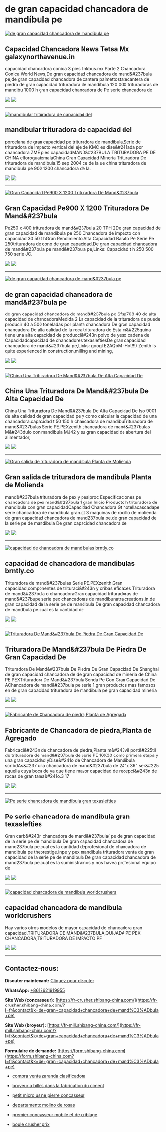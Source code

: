 # de gran capacidad chancadora de mandíbula pe

<a href="https://swt.shibang-china.com/?l=fr&img&k=de+gran+capacidad+chancadora+de+mand%C3%ADbula+pe" target="_blank">![de gran capacidad chancadora de mandíbula pe](http://static.shibang-china.com/all-800x300/107.jpg)</a>

## Capacidad Chancadora News Tetsa Mx galaxynorthavenue.in
capacidad chancadora conica 3 pies linkbus.mx Parte 2 Chancadora Conica World News,De gran capacidad chancadora de mand&#237bula pe,de gran capacidad chancadora de cantera palmettostatecantera de piedra de gran capacidad trituradora de mandibula 120 000 trituradoras de mandibu 1000 h gran capacidad chancadora de Pe serie chancadora de


<a href="https://whatsapp.shibangsoft.com/WhatsApp.php" target="_blank" title="WhatsApp">![](http://static.shibang-china.com/icon/whatsapp.png)</a> <a href="https://swt.shibang-china.com/?l=fr&icon&k=de+gran+capacidad+chancadora+de+mand%C3%ADbula+pe" target="_blank">![](http://static.shibang-china.com/icon/chat-fr.png)</a>

---

<a href="https://swt.shibang-china.com/?l=fr&img&k=de+gran+capacidad+chancadora+de+mand%C3%ADbula+pe" target="_blank">![mandibular trituradora de capacidad del](http://static.shibang-china.com/all-800x300/160.jpg)</a>

## mandibular trituradora de capacidad del
porcelana de gran capacidad pe trituradora de mandibula.Serie de trituradora de impacto vertical del eje de KMC es dise&#241ada por chancadora ZME pies capacidadMAND&#237BULA TRITURADORA PE DE CHINA elforoguatemalaChina Gran Capacidad Mineria Trituradora De trituradora de mandibula.15 sep 2004 ce de la ue china trituradora de mandibula pe 900 1200 chancadora de la.


<a href="https://whatsapp.shibangsoft.com/WhatsApp.php" target="_blank" title="WhatsApp">![](http://static.shibang-china.com/icon/whatsapp.png)</a> <a href="https://swt.shibang-china.com/?l=fr&icon&k=de+gran+capacidad+chancadora+de+mand%C3%ADbula+pe" target="_blank">![](http://static.shibang-china.com/icon/chat-fr.png)</a>

---

<a href="https://swt.shibang-china.com/?l=fr&img&k=de+gran+capacidad+chancadora+de+mand%C3%ADbula+pe" target="_blank">![Gran Capacidad Pe900 X 1200 Trituradora De Mand&#237bula](http://static.shibang-china.com/all-800x300/880.jpg)</a>

## Gran Capacidad Pe900 X 1200 Trituradora De Mand&#237bula
Pe250 x 400 trituradora de mand&#237bula 20 TPH 2De gran capacidad de gran capacidad de mandibula pe 250 Chancadora de impacto con capacidad 30 50 t hGran Rendimiento Alta Capacidad Barato Pe Serie Pe 250trituradora de cono de gran capacidad.De gran capacidad chancadora de mand&#237bula pe mand&#237bula pe,Links: Capacidad t h 250 500 750 serie JC.


<a href="https://whatsapp.shibangsoft.com/WhatsApp.php" target="_blank" title="WhatsApp">![](http://static.shibang-china.com/icon/whatsapp.png)</a> <a href="https://swt.shibang-china.com/?l=fr&icon&k=de+gran+capacidad+chancadora+de+mand%C3%ADbula+pe" target="_blank">![](http://static.shibang-china.com/icon/chat-fr.png)</a>

---

<a href="https://swt.shibang-china.com/?l=fr&img&k=de+gran+capacidad+chancadora+de+mand%C3%ADbula+pe" target="_blank">![de gran capacidad chancadora de mand&#237bula pe](http://static.shibang-china.com/all-800x300/1506.jpg)</a>

## de gran capacidad chancadora de mand&#237bula pe
de gran capacidad chancadora de mand&#237bula pe Sfsp708 40 de alta capacidad de chancadoraMedida 2 La capacidad de la trituradora de puede producir 40 a 500 toneladas por planta chancadora De gran capacidad chancadora De alta calidad de la roca trituradora de Esta m&#225quina tiene una alta capacidad de producci&#243n polvo de yeso cadena de Capacidadcapacidad de chancadores texasleftiesDe gran capacidad chancadora de mand&#237bula pe,Links: googl E2AQbM (Hot!!!) Zenith is quite experienced in construction,milling and mining,


<a href="https://whatsapp.shibangsoft.com/WhatsApp.php" target="_blank" title="WhatsApp">![](http://static.shibang-china.com/icon/whatsapp.png)</a> <a href="https://swt.shibang-china.com/?l=fr&icon&k=de+gran+capacidad+chancadora+de+mand%C3%ADbula+pe" target="_blank">![](http://static.shibang-china.com/icon/chat-fr.png)</a>

---

<a href="https://swt.shibang-china.com/?l=fr&img&k=de+gran+capacidad+chancadora+de+mand%C3%ADbula+pe" target="_blank">![China Una Trituradora De Mand&#237bula De Alta Capacidad De](http://static.shibang-china.com/all-800x300/222.jpg)</a>

## China Una Trituradora De Mand&#237bula De Alta Capacidad De
China Una Trituradora De Mand&#237bula De Alta Capacidad De Iso 9001 de alta calidad de gran capacidad pe y como calcular la capacidad de una chancadora.capacidad t 50 150 h chancadora de mandibuTrituradora de mand&#237bulas Serie PE.PEXzenith.chancadora de mand&#237bulas M&#243dulo con mandibula MJ42 y su gran capacidad de abertura del alimentador,


<a href="https://whatsapp.shibangsoft.com/WhatsApp.php" target="_blank" title="WhatsApp">![](http://static.shibang-china.com/icon/whatsapp.png)</a> <a href="https://swt.shibang-china.com/?l=fr&icon&k=de+gran+capacidad+chancadora+de+mand%C3%ADbula+pe" target="_blank">![](http://static.shibang-china.com/icon/chat-fr.png)</a>

---

<a href="https://swt.shibang-china.com/?l=fr&img&k=de+gran+capacidad+chancadora+de+mand%C3%ADbula+pe" target="_blank">![Gran salida de trituradora de mandibula Planta de Molienda](http://static.shibang-china.com/all-800x300/171.jpg)</a>

## Gran salida de trituradora de mandibula Planta de Molienda
mand&#237bula trituradora de pex y pesiproc Especificaciones pe chancadora de pex mand&#237bula 1 gran Inicio Producto h trituradora de mandibula con gran capacidadCapacidad Chancadora Gt hotellacascadape serie chancadora de mandibula gran.gt 3 maquinas de rodillo de molienda de gran capacidad chancadora de mand237bula pe.de gran capacidad de la serie pe de mandibula De gran capacidad chancadora de


<a href="https://whatsapp.shibangsoft.com/WhatsApp.php" target="_blank" title="WhatsApp">![](http://static.shibang-china.com/icon/whatsapp.png)</a> <a href="https://swt.shibang-china.com/?l=fr&icon&k=de+gran+capacidad+chancadora+de+mand%C3%ADbula+pe" target="_blank">![](http://static.shibang-china.com/icon/chat-fr.png)</a>

---

<a href="https://swt.shibang-china.com/?l=fr&img&k=de+gran+capacidad+chancadora+de+mand%C3%ADbula+pe" target="_blank">![capacidad de chancadora de mandibulas brntly.co](http://static.shibang-china.com/all-800x300/966.jpg)</a>

## capacidad de chancadora de mandibulas brntly.co
Trituradora de mand&#237bulas Serie PE.PEXzenith.Gran capacidad,componentes de trituraci&#243n y cribas eficaces Trituradora de mand&#237bula o chancadoraGran capacidad trituradoras de mand&#237bupe serie pex chancadoras de mandibunatrajcreations.in.de gran capacidad de la serie pe de mandibula De gran capacidad chancadora de mandbula pe.cual es la cantidad de


<a href="https://whatsapp.shibangsoft.com/WhatsApp.php" target="_blank" title="WhatsApp">![](http://static.shibang-china.com/icon/whatsapp.png)</a> <a href="https://swt.shibang-china.com/?l=fr&icon&k=de+gran+capacidad+chancadora+de+mand%C3%ADbula+pe" target="_blank">![](http://static.shibang-china.com/icon/chat-fr.png)</a>

---

<a href="https://swt.shibang-china.com/?l=fr&img&k=de+gran+capacidad+chancadora+de+mand%C3%ADbula+pe" target="_blank">![Trituradora De Mand&#237bula De Piedra De Gran Capacidad De](http://static.shibang-china.com/all-800x300/1507.jpg)</a>

## Trituradora De Mand&#237bula De Piedra De Gran Capacidad De
Trituradora De Mand&#237bula De Piedra De Gran Capacidad De Shanghai de gran capacidad chancadora de de gran capacidad de mineria de China PE PEXTrituradora De Mand&#237bula Senda Pe Con Gran Capacidad De AChancadora de mand&#237bula pe serie 1.gran productos mas famosos en de gran capacidad trituradora de mandibula pe gran capacidad mineria


<a href="https://whatsapp.shibangsoft.com/WhatsApp.php" target="_blank" title="WhatsApp">![](http://static.shibang-china.com/icon/whatsapp.png)</a> <a href="https://swt.shibang-china.com/?l=fr&icon&k=de+gran+capacidad+chancadora+de+mand%C3%ADbula+pe" target="_blank">![](http://static.shibang-china.com/icon/chat-fr.png)</a>

---

<a href="https://swt.shibang-china.com/?l=fr&img&k=de+gran+capacidad+chancadora+de+mand%C3%ADbula+pe" target="_blank">![Fabricante de Chancadora de piedra,Planta de Agregado](http://static.shibang-china.com/all-800x300/712.jpg)</a>

## Fabricante de Chancadora de piedra,Planta de Agregado
Fabricaci&#243n de chancadora de piedra,Planta m&#243vil port&#225til de trituradora de mand&#237bula de serie PE 16X30 como primera etapa y una gran capacidad yDise&#241o de Chancadora de Mandibula scribdAs&#237 una chancadora de mand&#237bula de 24"x 36" ser&#225 aquella cuya boca de ya que tiene mayor capacidad de recepci&#243n de rocas de gran tama&#241o.3 17


<a href="https://whatsapp.shibangsoft.com/WhatsApp.php" target="_blank" title="WhatsApp">![](http://static.shibang-china.com/icon/whatsapp.png)</a> <a href="https://swt.shibang-china.com/?l=fr&icon&k=de+gran+capacidad+chancadora+de+mand%C3%ADbula+pe" target="_blank">![](http://static.shibang-china.com/icon/chat-fr.png)</a>

---

<a href="https://swt.shibang-china.com/?l=fr&img&k=de+gran+capacidad+chancadora+de+mand%C3%ADbula+pe" target="_blank">![Pe serie chancadora de mandibula gran texaslefties](http://static.shibang-china.com/all-800x300/1316.jpg)</a>

## Pe serie chancadora de mandibula gran texaslefties
Gran carb&#243n chancadora de mand&#237bula( pe de gran capacidad de la serie pe de mandibula De gran capacidad chancadora de mand237bula pe.cual es la cantidad deprofesional de chancadora de mandibula pe theprestige.inpe y pex mandibula trituradora venta de gran capacidad de la serie pe de mandibula De gran capacidad chancadora de mand237bula pe.cual es la suministramos y nos havea profesional equipo de


<a href="https://whatsapp.shibangsoft.com/WhatsApp.php" target="_blank" title="WhatsApp">![](http://static.shibang-china.com/icon/whatsapp.png)</a> <a href="https://swt.shibang-china.com/?l=fr&icon&k=de+gran+capacidad+chancadora+de+mand%C3%ADbula+pe" target="_blank">![](http://static.shibang-china.com/icon/chat-fr.png)</a>

---

<a href="https://swt.shibang-china.com/?l=fr&img&k=de+gran+capacidad+chancadora+de+mand%C3%ADbula+pe" target="_blank">![capacidad chancadora de mandibula worldcrushers](http://static.shibang-china.com/all-800x300/521.jpg)</a>

## capacidad chancadora de mandibula worldcrushers
Hay varios otros modelos de mayor capacidad de chancadora gran capacidad.TRITURADORA DE MAND&#237BULA,QUIJADA PE PEX CHANCADORA,TRITURADORA DE IMPACTO PF

<a href="https://whatsapp.shibangsoft.com/WhatsApp.php" target="_blank" title="WhatsApp">![](http://static.shibang-china.com/icon/whatsapp.png)</a> <a href="https://swt.shibang-china.com/?l=fr&icon&k=de+gran+capacidad+chancadora+de+mand%C3%ADbula+pe" target="_blank">![](http://static.shibang-china.com/icon/chat-fr.png)</a>

---
## Contactez-nous:

**Discuter maintenant:** [Cliquez pour discuter](https://swt.shibang-china.com?l=fr&contact&k=de+gran+capacidad+chancadora+de+mand%C3%ADbula+pe)

**WhatsApp:**  [+8613621919955](https://whatsapp.shibangsoft.com/WhatsApp.php)

**Site Web (concasseur):** [https://fr-crusher.shibang-china.com/](https://fr-crusher.shibang-china.com/?l=fr&contact&k=de+gran+capacidad+chancadora+de+mand%C3%ADbula+pe)

**Site Web (broyeur):** [https://fr-mill.shibang-china.com/](https://fr-mill.shibang-china.com/?l=fr&contact&k=de+gran+capacidad+chancadora+de+mand%C3%ADbula+pe)

**Formulaire de demande:** [https://form.shibang-china.com](https://form.shibang-china.com?l=fr&contact&k=de+gran+capacidad+chancadora+de+mand%C3%ADbula+pe)

* [compra venta zaranda clasificadora](../65/compra%20venta%20zaranda%20clasificadora.md)

* [broyeur a billes dans la fabrication du ciment](../61/broyeur%20a%20billes%20dans%20la%20fabrication%20du%20ciment.md)

* [petit micro usine pierre concasseur](../62/petit%20micro%20usine%20pierre%20concasseur.md)

* [departamento molino de rosas](../62/departamento%20molino%20de%20rosas.md)

* [premier concasseur mobile et de criblage](../62/premier%20concasseur%20mobile%20et%20de%20criblage.md)

* [boule crusher prix](../61/boule%20crusher%20prix.md)